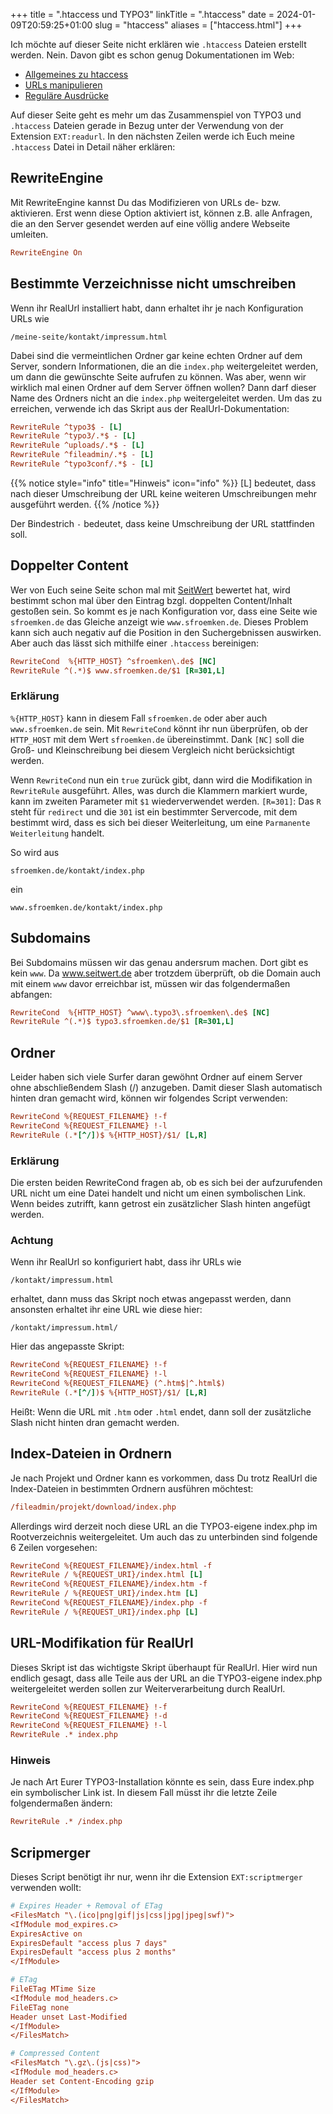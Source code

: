 +++
title = ".htaccess und TYPO3"
linkTitle = ".htaccess"
date = 2024-01-09T20:59:25+01:00
slug = "htaccess"
aliases = ["htaccess.html"]
+++

Ich möchte auf dieser Seite nicht erklären wie `.htaccess` Dateien erstellt werden. Nein. Davon gibt es schon genug Dokumentationen im Web:

- [Allgemeines zu htaccess](http://de.selfhtml.org/servercgi/server/htaccess.htm)
- [URLs manipulieren](http://de.selfhtml.org/servercgi/server/rewrite.htm)
- [Reguläre Ausdrücke](http://de.selfhtml.org/perl/sprache/regexpr.htm)

Auf dieser Seite geht es mehr um das Zusammenspiel von TYPO3 und `.htaccess` Dateien gerade in Bezug unter der Verwendung von der Extension `EXT:readurl`. In den nächsten Zeilen werde ich Euch meine `.htaccess` Datei in Detail näher erklären:

## RewriteEngine

Mit RewriteEngine kannst Du das Modifizieren von URLs de- bzw. aktivieren. Erst wenn diese Option aktiviert ist, können z.B. alle Anfragen, die an den Server gesendet werden auf eine völlig andere Webseite umleiten.

```ini
RewriteEngine On
```

## Bestimmte Verzeichnisse nicht umschreiben

Wenn ihr RealUrl installiert habt, dann erhaltet ihr je nach Konfiguration URLs wie

```shell
/meine-seite/kontakt/impressum.html
```

Dabei sind die vermeintlichen Ordner gar keine echten Ordner auf dem Server, sondern Informationen, die an die `index.php` weitergeleitet werden, um dann die gewünschte Seite aufrufen zu können. Was aber, wenn wir wirklich mal einen Ordner auf dem Server öffnen wollen? Dann darf dieser Name des Ordners nicht an die `index.php` weitergeleitet werden. Um das zu erreichen, verwende ich das Skript aus der RealUrl-Dokumentation:

```ini
RewriteRule ^typo3$ - [L]
RewriteRule ^typo3/.*$ - [L]
RewriteRule ^uploads/.*$ - [L]
RewriteRule ^fileadmin/.*$ - [L]
RewriteRule ^typo3conf/.*$ - [L]
```

{{% notice style="info" title="Hinweis" icon="info" %}}
[L] bedeutet, dass nach dieser Umschreibung der URL keine weiteren Umschreibungen mehr ausgeführt werden.
{{% /notice %}}

Der Bindestrich `-` bedeutet, dass keine Umschreibung der URL stattfinden soll.

## Doppelter Content

Wer von Euch seine Seite schon mal mit [SeitWert](https://www.seitwert.de) bewertet hat, wird bestimmt schon mal über den Eintrag bzgl. doppelten Content/Inhalt gestoßen sein. So kommt es je nach Konfiguration vor, dass eine Seite wie `sfroemken.de` das Gleiche anzeigt wie `www.sfroemken.de`. Dieses Problem kann sich auch negativ auf die Position in den Suchergebnissen auswirken. Aber auch das lässt sich mithilfe einer `.htaccess` bereinigen:

```ini
RewriteCond  %{HTTP_HOST} ^sfroemken\.de$ [NC]
RewriteRule ^(.*)$ www.sfroemken.de/$1 [R=301,L]
```

### Erklärung

`%{HTTP_HOST}` kann in diesem Fall `sfroemken.de` oder aber auch `www.sfroemken.de` sein. Mit `RewriteCond` könnt ihr nun überprüfen, ob der `HTTP_HOST` mit dem Wert `sfroemken.de` übereinstimmt. Dank `[NC]` soll die Groß- und Kleinschreibung bei diesem Vergleich nicht berücksichtigt werden.

Wenn `RewriteCond` nun ein `true` zurück gibt, dann wird die Modifikation in `RewriteRule` ausgeführt. Alles, was durch die Klammern markiert wurde, kann im zweiten Parameter mit `$1` wiederverwendet werden. `[R=301]`: Das `R` steht für `redirect` und die `301` ist ein bestimmter Servercode, mit dem bestimmt wird, dass es sich bei dieser Weiterleitung, um eine `Parmanente Weiterleitung` handelt.

So wird aus

```shell
sfroemken.de/kontakt/index.php
```

ein

```shell
www.sfroemken.de/kontakt/index.php
```

## Subdomains

Bei Subdomains müssen wir das genau andersrum machen. Dort gibt es kein `www`. Da www.seitwert.de aber trotzdem überprüft, ob die Domain auch mit einem `www` davor erreichbar ist, müssen wir das folgendermaßen abfangen:

```ini
RewriteCond  %{HTTP_HOST} ^www\.typo3\.sfroemken\.de$ [NC]
RewriteRule ^(.*)$ typo3.sfroemken.de/$1 [R=301,L]
```

## Ordner

Leider haben sich viele Surfer daran gewöhnt Ordner auf einem Server ohne abschließendem Slash (/) anzugeben. Damit dieser Slash automatisch hinten dran gemacht wird, können wir folgendes Script verwenden:

```ini
RewriteCond %{REQUEST_FILENAME} !-f
RewriteCond %{REQUEST_FILENAME} !-l
RewriteRule (.*[^/])$ %{HTTP_HOST}/$1/ [L,R]
```

### Erklärung

Die ersten beiden RewriteCond fragen ab, ob es sich bei der aufzurufenden URL nicht um eine Datei handelt und nicht um einen symbolischen Link. Wenn beides zutrifft, kann getrost ein zusätzlicher Slash hinten angefügt werden.

### Achtung
Wenn ihr RealUrl so konfiguriert habt, dass ihr URLs wie

```shell
/kontakt/impressum.html
```

erhaltet, dann muss das Skript noch etwas angepasst werden, dann ansonsten erhaltet ihr eine URL wie diese hier:

```shell
/kontakt/impressum.html/
```

Hier das angepasste Skript:

```ini
RewriteCond %{REQUEST_FILENAME} !-f
RewriteCond %{REQUEST_FILENAME} !-l
RewriteCond %{REQUEST_FILENAME} (^.htm$|^.html$)
RewriteRule (.*[^/])$ %{HTTP_HOST}/$1/ [L,R]
```

Heißt: Wenn die URL mit `.htm` oder `.html` endet, dann soll der zusätzliche Slash nicht hinten dran gemacht werden.

## Index-Dateien in Ordnern

Je nach Projekt und Ordner kann es vorkommen, dass Du trotz RealUrl die Index-Dateien in bestimmten Ordnern ausführen möchtest:

```ini
/fileadmin/projekt/download/index.php
```

Allerdings wird derzeit noch diese URL an die TYPO3-eigene index.php im Rootverzeichnis weitergeleitet. Um auch das zu unterbinden sind folgende 6 Zeilen vorgesehen:

```ini
RewriteCond %{REQUEST_FILENAME}/index.html -f
RewriteRule / %{REQUEST_URI}/index.html [L]
RewriteCond %{REQUEST_FILENAME}/index.htm -f
RewriteRule / %{REQUEST_URI}/index.htm [L]
RewriteCond %{REQUEST_FILENAME}/index.php -f
RewriteRule / %{REQUEST_URI}/index.php [L]
```

## URL-Modifikation für RealUrl

Dieses Skript ist das wichtigste Skript überhaupt für RealUrl. Hier wird nun endlich gesagt, dass alle Teile aus der URL an die TYPO3-eigene index.php weitergeleitet werden sollen zur Weiterverarbeitung durch RealUrl.

```ini
RewriteCond %{REQUEST_FILENAME} !-f
RewriteCond %{REQUEST_FILENAME} !-d
RewriteCond %{REQUEST_FILENAME} !-l
RewriteRule .* index.php
```

### Hinweis

Je nach Art Eurer TYPO3-Installation könnte es sein, dass Eure index.php ein symbolischer Link ist. In diesem Fall müsst ihr die letzte Zeile folgendermaßen ändern:

```ini
RewriteRule .* /index.php
```

## Scripmerger

Dieses Script benötigt ihr nur, wenn ihr die Extension `EXT:scriptmerger` verwenden wollt:

```ini
# Expires Header + Removal of ETag
<FilesMatch "\.(ico|png|gif|js|css|jpg|jpeg|swf)">
<IfModule mod_expires.c>
ExpiresActive on
ExpiresDefault "access plus 7 days"
ExpiresDefault "access plus 2 months"
</IfModule>

# ETag
FileETag MTime Size
<IfModule mod_headers.c>
FileETag none
Header unset Last-Modified
</IfModule>
</FilesMatch>

# Compressed Content
<FilesMatch "\.gz\.(js|css)">
<IfModule mod_headers.c>
Header set Content-Encoding gzip
</IfModule>
</FilesMatch>
```
